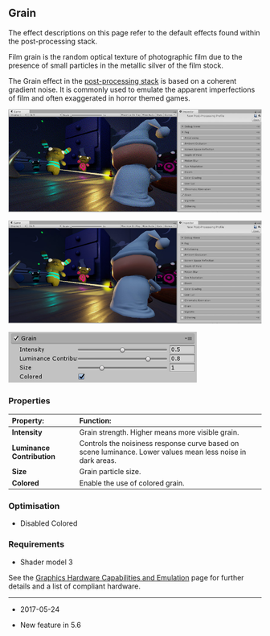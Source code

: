 ## Grain

The effect descriptions on this page refer to the default effects found within the post-processing stack.

Film grain is the random optical texture of photographic film due to the presence of small particles in the metallic silver of the film stock.

The Grain effect in the [post-processing stack](PostProcessing-Stack) is based on a coherent gradient noise. It is commonly used to emulate the apparent imperfections of film and often exaggerated in horror themed games.

![Scene with Grain](../uploads/Main/Grain_image_0.jpg)

![Scene without Grain](../uploads/Main/Grain_image_1.jpg)

![UI for Grain](../uploads/Main/Grain_image_2.png)

### Properties

| __Property:__| __Function:__ |
|:---|:---| 
| __Intensity__| Grain strength. Higher means more visible grain. |
| __Luminance Contribution__| Controls the noisiness response curve based on scene luminance. Lower values mean less noise in dark areas. |
| __Size__| Grain particle size. |
| __Colored__| Enable the use of colored grain. |



### Optimisation

* Disabled Colored

### Requirements

* Shader model 3

See the [Graphics Hardware Capabilities and Emulation](GraphicsEmulation) page for further details and a list of compliant hardware.

---

* <span class="page-edit"> 2017-05-24  <!-- include IncludeTextNewPageNoEdit --></span>

* <span class="page-history">New feature in 5.6</span>